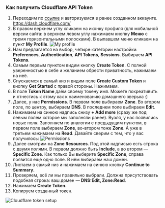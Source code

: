 ### Как получить Cloudflare API Token
1. Переходим по [ссылке](https://dash.cloudflare.com/) и авторизуемся в ранее созданном аккаунте. https://dash.cloudflare.com/
2. В правом верхнем углу кликаем на иконку профиля (для мобильной версии сайта: в верхнем левом углу нажимаем кнопку **Меню** с тремя горизонтальными полосками). В выпавшем меню кликаем на пункт **My Profile**.
![My profile](resource:assets/images/pics/myprofile.png)
3. Нам предлагается на выбор, четыре категории настройки: **Preferences**, **Authentication**, **API Tokens**, **Sessions**. Выбираем **API Tokens**.
4. Самым первым пунктом видим кнопку **Create Token**. С полной уверенностью в себе и желанием обрести приватность, нажимаем на неё.
5. Спускаемся в самый низ и видим поле **Create Custom Token** и кнопку **Get Started** с правой стороны. Нажимаем.
6. В поле **Token Name** даём своему токену имя. Можете покреативить и отнестись к этому как к наименованию домашнего зверька :)
7. Далее, у нас **Permissions**. В первом поле выбираем **Zone**. Во втором поле, по центру, выбираем **DNS**. В последнем поле выбираем **Edit**.
8. Нажимаем на синюю надпись снизу **+ Add more** (сразу же под левым полем которое мы заполняли ранее). Вуаля, у нас появились новые поля. Заполняем по аналогии с предыдущим пунктом, в первом поле выбираем **Zone**, во-втором тоже **Zone**. А уже в третьем нажимаем на **Read**. Давайте сверим с тем, что у вас получилось:
![Permissions](resource:assets/images/pics/permissions.png)
8. Далее смотрим на **Zone Resources**. Под этой надписью есть строка с двумя полями. В первом должно быть **Include**, а во втором — **Specific Zone**. Как только Вы выберите **Specific Zone**, справа появится ещё одно поле. В нём выбираем наш домен.
9. Листаем в самый низ и нажимаем на синюю кнопку **Continue to Summary**.
10. Проверяем, всё ли мы правильно выбрали. Должна присутствовать подобная строка: ваш.домен — **DNS:Edit, Zone:Read**.
11. Нажимаем **Create Token**.
12. Копируем созданный токен.

![Cloudflare token setup](resource:assets/images/gifs/CloudFlare.gif)
